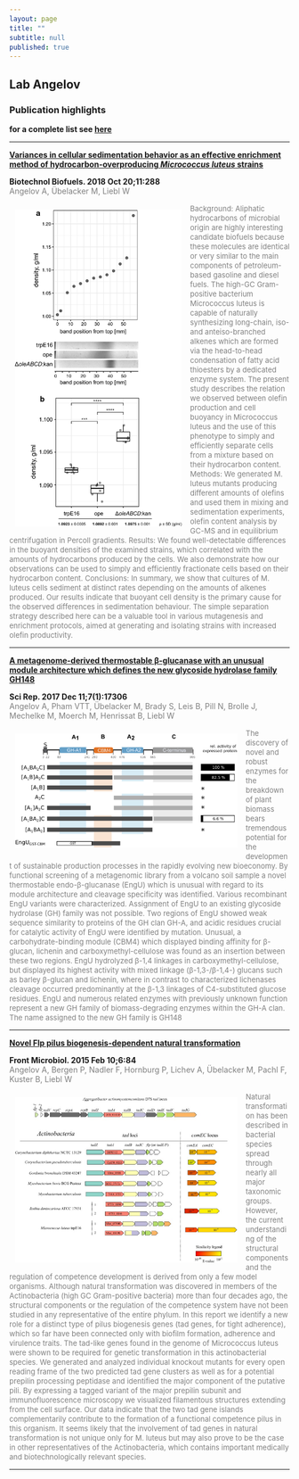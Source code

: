 ```yaml
---
layout: page
title: ""
subtitle: null
published: true
---
```

## Lab Angelov   

### Publication highlights
**for a complete list see [here](https://www.ncbi.nlm.nih.gov/myncbi/browse/collection/9248015/?sort=date&direction=descending)**
<hr>   

[**Variances in cellular sedimentation behavior as an effective enrichment method of
hydrocarbon-overproducing _Micrococcus luteus_ strains**](https://biotechnologyforbiofuels.biomedcentral.com/articles/10.1186/s13068-018-1286-6)    

**Biotechnol Biofuels. 2018 Oct 20;11:288**  
<font color = "grey">Angelov A, Übelacker M, Liebl W</font>   

<img style="float: left; margin: 10px 15px 15px 10px;" width = "300" src="/img/img1.png">

<font size="2" color = "grey">
Background: Aliphatic hydrocarbons of microbial origin are highly interesting
candidate biofuels because these molecules are identical or very similar to the
main components of petroleum-based gasoline and diesel fuels. The high-GC
Gram-positive bacterium Micrococcus luteus is capable of naturally synthesizing
long-chain, iso- and anteiso-branched alkenes which are formed via the
head-to-head condensation of fatty acid thioesters by a dedicated enzyme system. 
The present study describes the relation we observed between olefin production
and cell buoyancy in Micrococcus luteus and the use of this phenotype to simply
and efficiently separate cells from a mixture based on their hydrocarbon content.
Methods: We generated M. luteus mutants producing different amounts of olefins
and used them in mixing and sedimentation experiments, olefin content analysis by
GC-MS and in equilibrium centrifugation in Percoll gradients.
Results: We found well-detectable differences in the buoyant densities of the
examined strains, which correlated with the amounts of hydrocarbons produced by
the cells. We also demonstrate how our observations can be used to simply and
efficiently fractionate cells based on their hydrocarbon content.
Conclusions: In summary, we show that cultures of M. luteus cells sediment at
distinct rates depending on the amounts of alkenes produced. Our results indicate
that buoyant cell density is the primary cause for the observed differences in
sedimentation behaviour. The simple separation strategy described here can be a
valuable tool in various mutagenesis and enrichment protocols, aimed at
generating and isolating strains with increased olefin productivity.</font>
<hr>

[**A metagenome-derived thermostable β-glucanase with an unusual module architecture which defines the new glycoside hydrolase family GH148**](https://www.nature.com/articles/s41598-017-16839-8)  

**Sci Rep. 2017 Dec 11;7(1):17306**   
<font color = "grey">Angelov A, Pham VTT, Übelacker M, Brady S, Leis B, Pill N, Brolle J, Mechelke M, Moerch M, Henrissat B, Liebl W</font>   

<img style="float: left;  margin: 10px 15px 15px 10px;" width = "400" src="/img/img2.jpg">   


<font size="2" color = "grey">The discovery of novel and robust enzymes for the breakdown of plant biomass bears tremendous potential for the development of sustainable production processes in the rapidly evolving new bioeconomy. By functional screening of a metagenomic library from a volcano soil sample a novel thermostable endo-β-glucanase (EngU) which is unusual with regard to its module architecture and cleavage specificity was identified. Various recombinant EngU variants were characterized. Assignment of EngU to an existing glycoside hydrolase (GH) family was not possible. Two regions of EngU showed weak sequence similarity to proteins of the GH clan GH-A, and acidic residues crucial for catalytic activity of EngU were identified by mutation. Unusual, a carbohydrate-binding module (CBM4) which displayed binding affinity for β-glucan, lichenin and carboxymethyl-cellulose was found as an insertion between these two regions. EngU hydrolyzed β-1,4 linkages in carboxymethyl-cellulose, but displayed its highest activity with mixed linkage (β-1,3-/β-1,4-) glucans such as barley β-glucan and lichenin, where in contrast to characterized lichenases cleavage occurred predominantly at the β-1,3 linkages of C4-substituted glucose residues. EngU and numerous related enzymes with previously unknown function represent a new GH family of biomass-degrading enzymes within the GH-A clan. The name assigned to the new GH family is GH148</font>
<hr>   

[**Novel Flp pilus biogenesis-dependent natural transformation**](https://www.frontiersin.org/articles/10.3389/fmicb.2015.00084/full)   

**Front Microbiol. 2015 Feb 10;6:84**     
<font color = "grey">Angelov A, Bergen P, Nadler F, Hornburg P, Lichev A, Übelacker M, Pachl F, Kuster B, Liebl W</font>   

<img style="float: left; margin: 10px 15px 15px 10px;" width = "400" src="/img/img3.jpg">  

<font size="2" color = "grey">Natural transformation has been described in bacterial species spread through nearly all major taxonomic groups. However, the current understanding of the structural components and the regulation of competence development is derived from only a few model organisms. Although natural transformation was discovered in members of the Actinobacteria (high GC Gram-positive bacteria) more than four decades ago, the structural components or the regulation of the competence system have not been studied in any representative of the entire phylum. In this report we identify a new role for a distinct type of pilus biogenesis genes (tad genes, for tight adherence), which so far have been connected only with biofilm formation, adherence and virulence traits. The tad-like genes found in the genome of Micrococcus luteus were shown to be required for genetic transformation in this actinobacterial species. We generated and analyzed individual knockout mutants for every open reading frame of the two predicted tad gene clusters as well as for a potential prepilin processing peptidase and identified the major component of the putative pili. By expressing a tagged variant of the major prepilin subunit and immunofluorescence microscopy we visualized filamentous structures extending from the cell surface. Our data indicate that the two tad gene islands complementarily contribute to the formation of a functional competence pilus in this organism. It seems likely that the involvement of tad genes in natural transformation is not unique only for M. luteus but may also prove to be the case in other representatives of the Actinobacteria, which contains important medically and biotechnologically relevant species.</font>

<hr>












